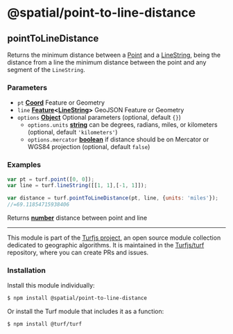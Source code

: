 # @spatial/point-to-line-distance

<!-- Generated by documentation.js. Update this documentation by updating the source code. -->

## pointToLineDistance

Returns the minimum distance between a [Point][1] and a [LineString][2], being the distance from a line the
minimum distance between the point and any segment of the `LineString`.

### Parameters

-   `pt` **[Coord][3]** Feature or Geometry
-   `line` **[Feature][4]&lt;[LineString][5]>** GeoJSON Feature or Geometry
-   `options` **[Object][6]** Optional parameters (optional, default `{}`)
    -   `options.units` **[string][7]** can be degrees, radians, miles, or kilometers (optional, default `'kilometers'`)
    -   `options.mercator` **[boolean][8]** if distance should be on Mercator or WGS84 projection (optional, default `false`)

### Examples

```javascript
var pt = turf.point([0, 0]);
var line = turf.lineString([[1, 1],[-1, 1]]);

var distance = turf.pointToLineDistance(pt, line, {units: 'miles'});
//=69.11854715938406
```

Returns **[number][9]** distance between point and line

[1]: https://tools.ietf.org/html/rfc7946#section-3.1.2

[2]: https://tools.ietf.org/html/rfc7946#section-3.1.4

[3]: https://tools.ietf.org/html/rfc7946#section-3.1.1

[4]: https://tools.ietf.org/html/rfc7946#section-3.2

[5]: https://tools.ietf.org/html/rfc7946#section-3.1.4

[6]: https://developer.mozilla.org/docs/Web/JavaScript/Reference/Global_Objects/Object

[7]: https://developer.mozilla.org/docs/Web/JavaScript/Reference/Global_Objects/String

[8]: https://developer.mozilla.org/docs/Web/JavaScript/Reference/Global_Objects/Boolean

[9]: https://developer.mozilla.org/docs/Web/JavaScript/Reference/Global_Objects/Number

<!-- This file is automatically generated. Please don't edit it directly:
if you find an error, edit the source file (likely index.js), and re-run
./scripts/generate-readmes in the turf project. -->

---

This module is part of the [Turfjs project](http://turfjs.org/), an open source
module collection dedicated to geographic algorithms. It is maintained in the
[Turfjs/turf](https://github.com/Turfjs/turf) repository, where you can create
PRs and issues.

### Installation

Install this module individually:

```sh
$ npm install @spatial/point-to-line-distance
```

Or install the Turf module that includes it as a function:

```sh
$ npm install @turf/turf
```
